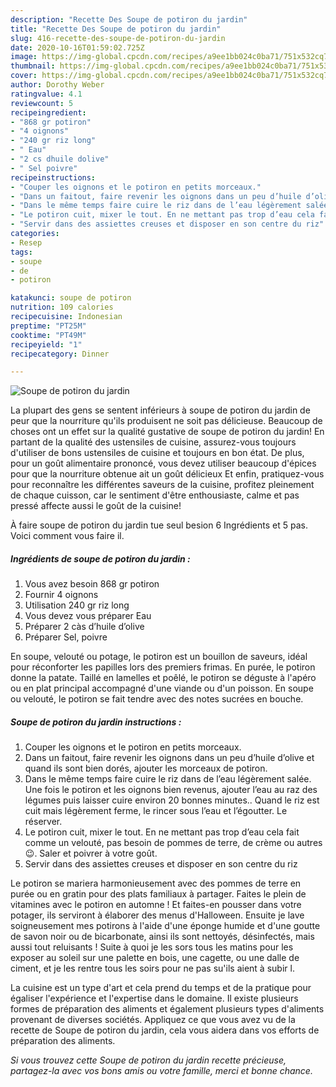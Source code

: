 ```yaml
---
description: "Recette Des Soupe de potiron du jardin"
title: "Recette Des Soupe de potiron du jardin"
slug: 416-recette-des-soupe-de-potiron-du-jardin
date: 2020-10-16T01:59:02.725Z
image: https://img-global.cpcdn.com/recipes/a9ee1bb024c0ba71/751x532cq70/soupe-de-potiron-du-jardin-photo-principale-de-la-recette.jpg
thumbnail: https://img-global.cpcdn.com/recipes/a9ee1bb024c0ba71/751x532cq70/soupe-de-potiron-du-jardin-photo-principale-de-la-recette.jpg
cover: https://img-global.cpcdn.com/recipes/a9ee1bb024c0ba71/751x532cq70/soupe-de-potiron-du-jardin-photo-principale-de-la-recette.jpg
author: Dorothy Weber
ratingvalue: 4.1
reviewcount: 5
recipeingredient:
- "868 gr potiron"
- "4 oignons"
- "240 gr riz long"
- " Eau"
- "2 cs dhuile dolive"
- " Sel poivre"
recipeinstructions:
- "Couper les oignons et le potiron en petits morceaux."
- "Dans un faitout, faire revenir les oignons dans un peu d’huile d’olive et quand ils sont bien dorés, ajouter les morceaux de potiron."
- "Dans le même temps faire cuire le riz dans de l’eau légèrement salée. Une fois le potiron et les oignons bien revenus, ajouter l’eau au raz des légumes puis laisser cuire environ 20 bonnes minutes.. Quand le riz est cuit mais légèrement ferme, le rincer sous l’eau et l’égoutter. Le réserver."
- "Le potiron cuit, mixer le tout. En ne mettant pas trop d’eau cela fait comme un velouté, pas besoin de pommes de terre, de crème ou autres😉. Saler et poivrer à votre goût."
- "Servir dans des assiettes creuses et disposer en son centre du riz"
categories:
- Resep
tags:
- soupe
- de
- potiron

katakunci: soupe de potiron 
nutrition: 109 calories
recipecuisine: Indonesian
preptime: "PT25M"
cooktime: "PT49M"
recipeyield: "1"
recipecategory: Dinner

---
```



![Soupe de potiron du jardin](https://img-global.cpcdn.com/recipes/a9ee1bb024c0ba71/751x532cq70/soupe-de-potiron-du-jardin-photo-principale-de-la-recette.jpg)

La plupart des gens se sentent inférieurs à soupe de potiron du jardin de peur que la nourriture qu'ils produisent ne soit pas délicieuse. Beaucoup de choses ont un effet sur la qualité gustative de soupe de potiron du jardin! En partant de la qualité des ustensiles de cuisine, assurez-vous toujours d'utiliser de bons ustensiles de cuisine et toujours en bon état. De plus, pour un goût alimentaire prononcé, vous devez utiliser beaucoup d'épices pour que la nourriture obtenue ait un goût délicieux Et enfin, pratiquez-vous pour reconnaître les différentes saveurs de la cuisine, profitez pleinement de chaque cuisson, car le sentiment d'être enthousiaste, calme et pas pressé affecte aussi le goût de la cuisine!

<!--inarticleads1-->

À faire soupe de potiron du jardin tue seul besion 6 Ingrédients et 5 pas. Voici comment vous faire il.

##### Ingrédients de soupe de potiron du jardin :

1. Vous avez besoin 868 gr potiron
1. Fournir 4 oignons
1. Utilisation 240 gr riz long
1. Vous devez vous préparer  Eau
1. Préparer 2 càs d’huile d’olive
1. Préparer  Sel, poivre


En soupe, velouté ou potage, le potiron est un bouillon de saveurs, idéal pour réconforter les papilles lors des premiers frimas. En purée, le potiron donne la patate. Taillé en lamelles et poêlé, le potiron se déguste à l&#39;apéro ou en plat principal accompagné d&#39;une viande ou d&#39;un poisson. En soupe ou velouté, le potiron se fait tendre avec des notes sucrées en bouche. 

<!--inarticleads2-->

##### Soupe de potiron du jardin instructions :

1. Couper les oignons et le potiron en petits morceaux.
1. Dans un faitout, faire revenir les oignons dans un peu d’huile d’olive et quand ils sont bien dorés, ajouter les morceaux de potiron.
1. Dans le même temps faire cuire le riz dans de l’eau légèrement salée. Une fois le potiron et les oignons bien revenus, ajouter l’eau au raz des légumes puis laisser cuire environ 20 bonnes minutes.. Quand le riz est cuit mais légèrement ferme, le rincer sous l’eau et l’égoutter. Le réserver.
1. Le potiron cuit, mixer le tout. En ne mettant pas trop d’eau cela fait comme un velouté, pas besoin de pommes de terre, de crème ou autres😉. Saler et poivrer à votre goût.
1. Servir dans des assiettes creuses et disposer en son centre du riz


Le potiron se mariera harmonieusement avec des pommes de terre en purée ou en gratin pour des plats familiaux à partager. Faites le plein de vitamines avec le potiron en automne ! Et faites-en pousser dans votre potager, ils serviront à élaborer des menus d&#39;Halloween. Ensuite je lave soigneusement mes potirons à l&#39;aide d&#39;une éponge humide et d&#39;une goutte de savon noir ou de bicarbonate, ainsi ils sont nettoyés, désinfectés, mais aussi tout reluisants ! Suite à quoi je les sors tous les matins pour les exposer au soleil sur une palette en bois, une cagette, ou une dalle de ciment, et je les rentre tous les soirs pour ne pas su&#39;ils aient à subir l. 

<!--inarticleads1-->

<p>
La cuisine est un type d'art et cela prend du temps et de la pratique pour égaliser l'expérience et l'expertise dans le domaine. Il existe plusieurs formes de préparation des aliments et également plusieurs types d'aliments provenant de diverses sociétés. Appliquez ce que vous avez vu de la recette de Soupe de potiron du jardin, cela vous aidera dans vos efforts de préparation des aliments.
</p>

<p>
<i>Si vous trouvez cette Soupe de potiron du jardin recette précieuse, partagez-la avec vos bons amis ou votre famille, merci et bonne chance.</i>
</p>
